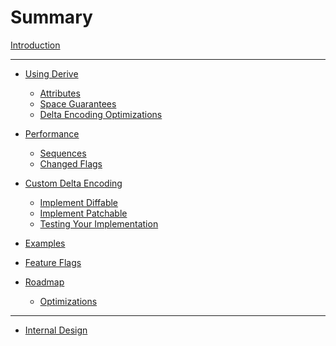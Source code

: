 # Summary

[Introduction](./introduction.md)

---

- [Using Derive](./using-derive/README.md)
  - [Attributes](./using-derive/attributes/README.md)
  - [Space Guarantees](./using-derive/space-guarantees/README.md)
  - [Delta Encoding Optimizations](./using-derive/delta-encoding-optimizations/README.md)

  <!-- TOOD: Rename diff -> delta-encode -->
- [Performance](./diff-performance/README.md)
  - [Sequences](./diff-performance/sequences/README.md)
  - [Changed Flags](./diff-performance/changed-flags/README.md)

  <!-- TOOD: Rename diffing -> delta-encoding -->
- [Custom Delta Encoding](./custom-diffing/README.md)
  - [Implement Diffable](./custom-diffing/implementing-diffable/README.md)
  - [Implement Patchable](./custom-diffing/implementing-patchable/README.md)
  - [Testing Your Implementation](./custom-diffing/testing-your-implementation/README.md)

- [Examples](./examples/README.md)

- [Feature Flags](./feature-flags/README.md)

- [Roadmap](./roadmap/README.md)
  - [Optimizations](./roadmap/optimizations/README.md)

---

- [Internal Design](./internal-design/README.md)
